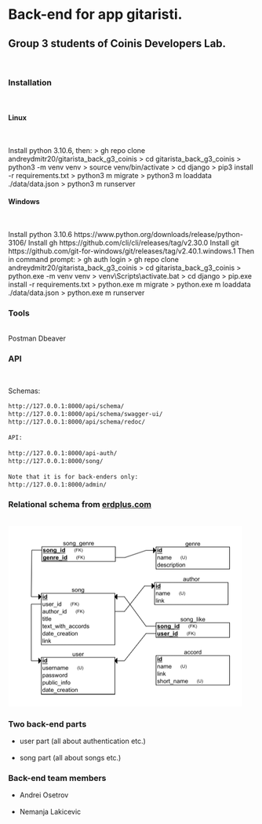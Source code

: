 <h1> Back-end for app gitaristi. </h1>
<h2> Group 3 students of Coinis Developers Lab. </h2>
<br>

<h3> Installation </h3>
<br>
<h4> Linux </h4>
<br>
<p>
    Install python 3.10.6, then:
    > gh repo clone andreydmitr20/gitarista_back_g3_coinis
    > cd gitarista_back_g3_coinis
    > python3 -m venv venv
    > source venv/bin/activate
    > cd django
    > pip3 install -r requirements.txt
    > python3 m migrate
    > python3 m loaddata ./data/data<last_version>.json
    > python3 m runserver
</p>
<h4> Windows </h4>
<br>
<p>
    Install python 3.10.6 https://www.python.org/downloads/release/python-3106/
    Install gh https://github.com/cli/cli/releases/tag/v2.30.0
    Install git https://github.com/git-for-windows/git/releases/tag/v2.40.1.windows.1
    Then in command prompt:
    > gh auth login
    > gh repo clone andreydmitr20/gitarista_back_g3_coinis
    > cd gitarista_back_g3_coinis
    > python.exe -m venv venv
    > venv\Scripts\activate.bat
    > cd django
    > pip.exe install -r requirements.txt
    > python.exe m migrate
    > python.exe m loaddata ./data/data<last_version>.json
    > python.exe m runserver
</p>
<h3> Tools </h3>
<br>
    Postman
    Dbeaver

<h3> API </h3>
<br>
<p>
    Schemas:

    http://127.0.0.1:8000/api/schema/
    http://127.0.0.1:8000/api/schema/swagger-ui/
    http://127.0.0.1:8000/api/schema/redoc/

    API:

    http://127.0.0.1:8000/api-auth/
    http://127.0.0.1:8000/song/

    Note that it is for back-enders only:
    http://127.0.0.1:8000/admin/

</p>
<h3> Relational schema from <a href="erdplus.com">erdplus.com</a> </h3>
<br>
<a href="./docs/gitaristi.erdplus">
    <img src="./docs/relational_schema.png" alt="relational schema">
</a>

<h3> Two back-end parts </h3>
    <ul>
        <li> user part (all about authentication etc.)</li>
        <br>
        <li> song part (all about songs etc.)</li>
    </ul>

<h3> Back-end team members </h3>
    <ul>
        <li> Andrei Osetrov </li>
        <br>
        <li> Nemanja Lakicevic </li>
    </ul>
